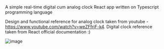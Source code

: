 A simple real-time digital cum analog clock React app written on Typescript programming language

Design and functional reference for analog clock taken from youtube - https://www.youtube.com/watch?v=weZFfrjF-k4.
Digital clock reference taken from React official documentation :)

![image](https://user-images.githubusercontent.com/35308117/211212600-9fb372b3-a4d8-4ca3-9c39-28f30a097c67.png)
